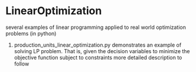 # LinearOptimization
several examples of linear programming applied to real world optimization problems (in python)


1. production_units_linear_optimization.py demonstrates an example of solving LP problem. That is, given the decision variables to minimize the objective function subject to constraints
more detailed description to follow
